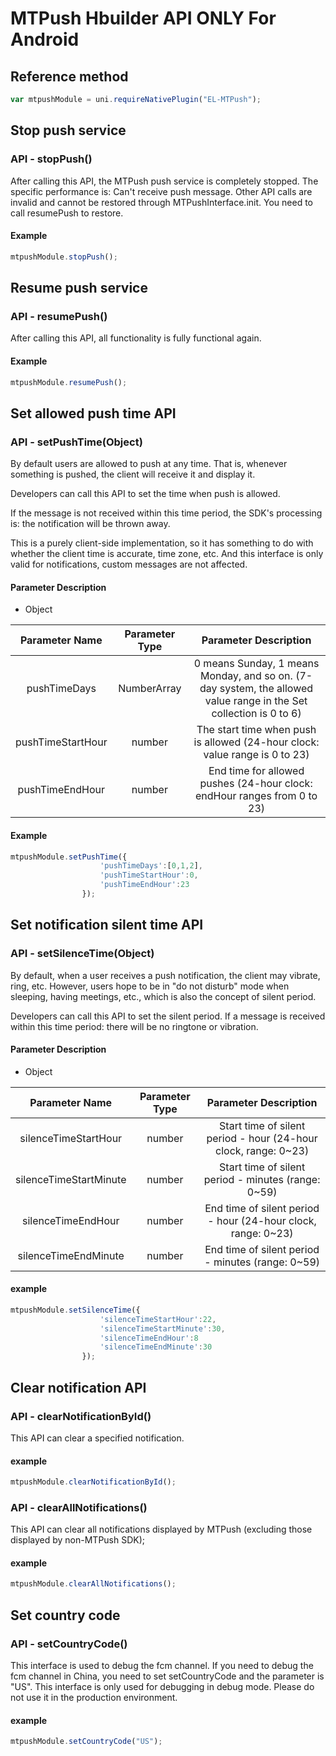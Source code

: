 # MTPush Hbuilder API ONLY For Android

## Reference method
```javascript
var mtpushModule = uni.requireNativePlugin("EL-MTPush");
```

## Stop push service

### API - stopPush()
After calling this API, the MTPush push service is completely stopped. The specific performance is:
Can't receive push message.
Other API calls are invalid and cannot be restored through MTPushInterface.init. You need to call resumePush to restore.

#### Example
```javascript
mtpushModule.stopPush();
```

## Resume push service

### API - resumePush()
After calling this API, all functionality is fully functional again.

#### Example
```javascript
mtpushModule.resumePush();
```

## Set allowed push time API

### API - setPushTime(Object)
By default users are allowed to push at any time. That is, whenever something is pushed, the client will receive it and display it.

Developers can call this API to set the time when push is allowed.

If the message is not received within this time period, the SDK's processing is: the notification will be thrown away.

This is a purely client-side implementation, so it has something to do with whether the client time is accurate, time zone, etc.
And this interface is only valid for notifications, custom messages are not affected.

#### Parameter Description
- Object

|Parameter Name|Parameter Type|Parameter Description|
|:-----:|:----:|:-----:|
|pushTimeDays|NumberArray|0 means Sunday, 1 means Monday, and so on. (7-day system, the allowed value range in the Set collection is 0 to 6)|
|pushTimeStartHour|number|The start time when push is allowed (24-hour clock: value range is 0 to 23)|
|pushTimeEndHour|number|End time for allowed pushes (24-hour clock: endHour ranges from 0 to 23)|

#### Example
```javascript
mtpushModule.setPushTime({
					'pushTimeDays':[0,1,2],
                    'pushTimeStartHour':0,
                    'pushTimeEndHour':23
				});    
```

## Set notification silent time API

### API - setSilenceTime(Object)
By default, when a user receives a push notification, the client may vibrate, ring, etc. However, users hope to be in "do not disturb" mode when sleeping, having meetings, etc., which is also the concept of silent period.

Developers can call this API to set the silent period. If a message is received within this time period: there will be no ringtone or vibration.

#### Parameter Description
- Object

|Parameter Name|Parameter Type|Parameter Description|
|:-----:|:----:|:-----:|
|silenceTimeStartHour|number|Start time of silent period - hour (24-hour clock, range: 0~23)|
|silenceTimeStartMinute|number|Start time of silent period - minutes (range: 0~59)|
|silenceTimeEndHour|number|End time of silent period - hour (24-hour clock, range: 0~23)|
|silenceTimeEndMinute|number|End time of silent period - minutes (range: 0~59)|

#### example
```javascript
mtpushModule.setSilenceTime({
					'silenceTimeStartHour':22,
                    'silenceTimeStartMinute':30,
                    'silenceTimeEndHour':8
                    'silenceTimeEndMinute':30
				});    
```


## Clear notification API

### API - clearNotificationById()
This API can clear a specified notification.

#### example
```javascript
mtpushModule.clearNotificationById();
```

### API - clearAllNotifications()
This API can clear all notifications displayed by MTPush (excluding those displayed by non-MTPush SDK);

#### example
```javascript
mtpushModule.clearAllNotifications();
```


## Set country code

### API - setCountryCode()
This interface is used to debug the fcm channel. If you need to debug the fcm channel in China, you need to set setCountryCode and the parameter is "US".
This interface is only used for debugging in debug mode. Please do not use it in the production environment.

#### example
```javascript
mtpushModule.setCountryCode("US");
```

